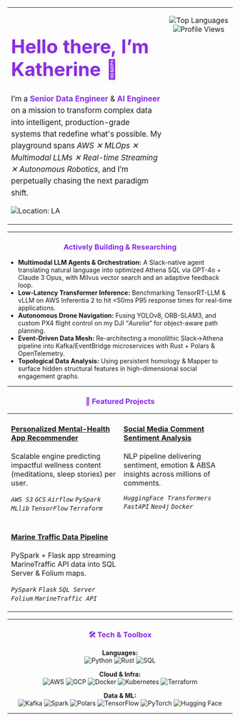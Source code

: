 <table>
  <tr>
    <td valign="top" width="70%">
      <h1 align="left" style="color:#8a2be2; font-size:42px; text-shadow: 2px 2px 8px rgba(0,0,0,0.1);">Hello there, I’m Katherine 👋</h1>
      <p align="left" style="font-size:17px; max-width:780px; line-height:1.55;">
        I’m a <b style="color:#8a2be2;">Senior Data Engineer</b> & <b style="color:#8a2be2;">AI Engineer</b> on a mission to transform complex data into intelligent, production-grade systems that redefine what's possible. My playground spans <i>AWS ✕ MLOps ✕ Multimodal LLMs ✕ Real-time Streaming ✕ Autonomous Robotics</i>, and I’m perpetually chasing the next paradigm shift.
      </p>
      <p align="left">
        <img src="https://img.shields.io/badge/🏠%20Los%20Angeles-34c759?style=for-the-badge" alt="Location: LA" />
      </p>
    </td>
    <td valign="top" width="30%">
      <p align="center">
        <img src="https://github-readme-stats.vercel.app/api/top-langs/?username=schrodingerkitkat&layout=compact&theme=dracula&hide_border=true" alt="Top Languages"/>
        <img src="https://komarev.com/ghpvc/?username=schrodingerkitkat&color=blueviolet&style=flat-square&label=Profile+Views" alt="Profile Views" />
      </p>
    </td>
  </tr>
</table>

---

### <p align="center" style="color:#8a2be2;">Actively Building & Researching</p>
<ul>
  <li><strong>Multimodal LLM Agents & Orchestration:</strong> A Slack-native agent translating natural language into optimized Athena SQL via GPT-4o + Claude 3 Opus, with Milvus vector search and an adaptive feedback loop.</li>
  <li><strong>Low-Latency Transformer Inference:</strong> Benchmarking TensorRT-LLM & vLLM on AWS Inferentia 2 to hit &lt;50ms P95 response times for real-time applications.</li>
  <li><strong>Autonomous Drone Navigation:</strong> Fusing YOLOv8, ORB-SLAM3, and custom PX4 flight control on my DJI “<em>Aurelia</em>” for object-aware path planning.</li>
  <li><strong>Event-Driven Data Mesh:</strong> Re-architecting a monolithic Slack→Athena pipeline into Kafka/EventBridge microservices with Rust + Polars & OpenTelemetry.</li>
  <li><strong>Topological Data Analysis:</strong> Using persistent homology & Mapper to surface hidden structural features in high-dimensional social engagement graphs.</li>
</ul>

---

### <p align="center" style="color:#8a2be2;">🔭 Featured Projects</p>
<table>
  <tr>
    <td width="50%" valign="top">
      <h4 align="left"><a href="https://github.com/schrodingerkitkat/welness_app_recomendations">Personalized Mental-Health App Recommender</a></h4>
      <p>Scalable engine predicting impactful wellness content (meditations, sleep stories) per user.</p>
      <p><em><code>AWS S3</code> <code>GCS</code> <code>Airflow</code> <code>PySpark MLlib</code> <code>TensorFlow</code> <code>Terraform</code></em></p>
    </td>
    <td width="50%" valign="top">
      <h4 align="left"><a href="https://github.com/schrodingerkitkat/comment_sentiment">Social Media Comment Sentiment Analysis</a></h4>
      <p>NLP pipeline delivering sentiment, emotion & ABSA insights across millions of comments.</p>
      <p><em><code>HuggingFace Transformers</code> <code>FastAPI</code> <code>Neo4j</code> <code>Docker</code></em></p>
    </td>
  </tr>
  <tr>
    <td width="50%" valign="top">
      <h4 align="left"><a href="https://github.com/schrodingerkitkat/boat_eta">Marine Traffic Data Pipeline</a></h4>
      <p>PySpark + Flask app streaming MarineTraffic API data into SQL Server & Folium maps.</p>
      <p><em><code>PySpark</code> <code>Flask</code> <code>SQL Server</code> <code>Folium</code> <code>MarineTraffic API</code></em></p>
    </td>
  </tr>
</table>

---

### <p align="center" style="color:#8a2be2;">🛠️ Tech & Toolbox</p>
<p align="center">
  <strong>Languages:</strong><br/>
  <img src="https://img.shields.io/badge/Python-3776AB?style=for-the-badge&logo=python&logoColor=white" alt="Python"/>
  <img src="https://img.shields.io/badge/Rust-000000?style=for-the-badge&logo=rust&logoColor=white" alt="Rust"/>
  <img src="https://img.shields.io/badge/SQL-4479A1?style=for-the-badge&logo=postgresql&logoColor=white" alt="SQL"/>
</p>
<p align="center">
  <strong>Cloud & Infra:</strong><br/>
  <img src="https://img.shields.io/badge/AWS-232F3E?style=for-the-badge&logo=amazonaws&logoColor=white" alt="AWS"/>
  <img src="https://img.shields.io/badge/GCP-4285F4?style=for-the-badge&logo=google-cloud&logoColor=white" alt="GCP"/>
  <img src="https://img.shields.io/badge/Docker-2496ED?style=for-the-badge&logo=docker&logoColor=white" alt="Docker"/>
  <img src="https://img.shields.io/badge/Kubernetes-326CE5?style=for-the-badge&logo=kubernetes&logoColor=white" alt="Kubernetes"/>
  <img src="https://img.shields.io/badge/Terraform-7B42BC?style=for-the-badge&logo=terraform&logoColor=white" alt="Terraform"/>
</p>
<p align="center">
  <strong>Data & ML:</strong><br/>
  <img src="https://img.shields.io/badge/Apache Kafka-231F20?style=for-the-badge&logo=apachekafka&logoColor=white" alt="Kafka"/>
  <img src="https://img.shields.io/badge/Apache Spark-E25A1C?style=for-the-badge&logo=apache-spark&logoColor=white" alt="Spark"/>
  <img src="https://img.shields.io/badge/Polars-163054?style=for-the-badge&logo=polars&logoColor=white" alt="Polars"/>
  <img src="https://img.shields.io/badge/TensorFlow-FF6F00?style=for-the-badge&logo=tensorflow&logoColor=white" alt="TensorFlow"/>
  <img src="https://img.shields.io/badge/PyTorch-EE4C2C?style=for-the-badge&logo=pytorch&logoColor=white" alt="PyTorch"/>
  <img src="https://img.shields.io/badge/Hugging Face-FFD21E?style=for-the-badge&logo=huggingface&logoColor=black" alt="Hugging Face"/>
</p>

---
<p align="center" style="font-size:14px; color:#555;">
</p>
